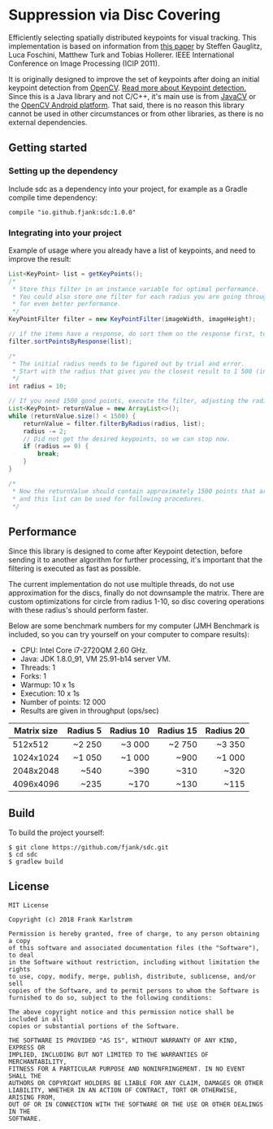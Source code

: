 # Suppression via Disc Covering
Efficiently selecting spatially distributed keypoints for visual tracking.
This implementation is based on information from [this paper](http://lucafoschini.com/papers/Efficiently_ICIP11.pdf) by
Steffen Gauglitz, Luca Foschini, Matthew Turk and Tobias Hollerer.
IEEE International Conference on Image Processing (ICIP 2011).

It is originally designed to improve the set of keypoints after doing an initial keypoint detection from [OpenCV](https://opencv.org).
[Read more about Keypoint detection.](https://docs.opencv.org/3.4.1/db/d27/tutorial_py_table_of_contents_feature2d.html)
Since this is a Java library and not C/C++, it's main use is from [JavaCV](https://github.com/bytedeco/javacv)
or the [OpenCV Android platform](https://opencv.org/platforms/android/). That said, there is no reason
this library cannot be used in other circumstances or from other libraries, as there is no external dependencies.

## Getting started

### Setting up the dependency
Include sdc as a dependency into your project, for example as a Gradle compile time dependency:
```
compile "io.github.fjank:sdc:1.0.0"
```

### Integrating into your project

Example of usage where you already have a list of keypoints, and need to improve the result:
```java
List<KeyPoint> list = getKeyPoints(); 
/* 
 * Store this filter in an instance variable for optimal performance. 
 * You could also store one filter for each radius you are going through 
 * for even better performance.
 */
KeyPointFilter filter = new KeyPointFilter(imageWidth, imageHeight);

// if the items have a response, do sort them on the response first, to avoid filtering out points with good response.
filter.sortPointsByResponse(list);

/* 
 * The initial radius needs to be figured out by trial and error. 
 * Start with the radius that gives you the closest result to 1 500 (in this example).
 */ 
int radius = 10;

// If you need 1500 good points, execute the filter, adjusting the radius until we reach about 1500 points.
List<KeyPoint> returnValue = new ArrayList<>();
while (returnValue.size() < 1500) {
    returnValue = filter.filterByRadius(radius, list);
    radius -= 2;
    // Did not get the desired keypoints, so we can stop now.
    if (radius == 0) {
        break;
    }
}

/* 
 * Now the returnValue should contain approximately 1500 points that are spatially well distributed, 
 * and this list can be used for following procedures.
 */

```

## Performance
Since this library is designed to come after Keypoint detection, before sending it to another algorithm for further processing,
it's important that the filtering is executed as fast as possible.

The current implementation do not use multiple threads, do not use approximation for the discs, finally do not downsample the matrix.
There are custom optimizations for circle from radius 1-10, so disc covering operations with these radius's should perform faster.

Below are some benchmark numbers for my computer (JMH Benchmark is included, so you can try yourself on your computer to compare results):
* CPU: Intel Core i7-2720QM 2.60 GHz.
* Java: JDK 1.8.0_91, VM 25.91-b14 server VM.
* Threads: 1
* Forks: 1
* Warmup: 10 x 1s
* Execution: 10 x 1s
* Number of points: 12 000
* Results are given in throughput (ops/sec)

| Matrix size | Radius 5 | Radius 10 | Radius 15 | Radius 20 |
|-------------|---------:|----------:|----------:|----------:|
| 512x512     | ~2 250   | ~3 000    | ~2 750    | ~3 350    |
| 1024x1024   | ~1 050   | ~1 000    | ~900      | ~1 000    |
| 2048x2048   | ~540     | ~390      | ~310      | ~320      |
| 4096x4096   | ~235     | ~170      | ~130      | ~115      |

## Build
To build the project yourself:
```
$ git clone https://github.com/fjank/sdc.git
$ cd sdc
$ gradlew build
```

## License
```
MIT License

Copyright (c) 2018 Frank Karlstrøm

Permission is hereby granted, free of charge, to any person obtaining a copy
of this software and associated documentation files (the "Software"), to deal
in the Software without restriction, including without limitation the rights
to use, copy, modify, merge, publish, distribute, sublicense, and/or sell
copies of the Software, and to permit persons to whom the Software is
furnished to do so, subject to the following conditions:

The above copyright notice and this permission notice shall be included in all
copies or substantial portions of the Software.

THE SOFTWARE IS PROVIDED "AS IS", WITHOUT WARRANTY OF ANY KIND, EXPRESS OR
IMPLIED, INCLUDING BUT NOT LIMITED TO THE WARRANTIES OF MERCHANTABILITY,
FITNESS FOR A PARTICULAR PURPOSE AND NONINFRINGEMENT. IN NO EVENT SHALL THE
AUTHORS OR COPYRIGHT HOLDERS BE LIABLE FOR ANY CLAIM, DAMAGES OR OTHER
LIABILITY, WHETHER IN AN ACTION OF CONTRACT, TORT OR OTHERWISE, ARISING FROM,
OUT OF OR IN CONNECTION WITH THE SOFTWARE OR THE USE OR OTHER DEALINGS IN THE
SOFTWARE.
```